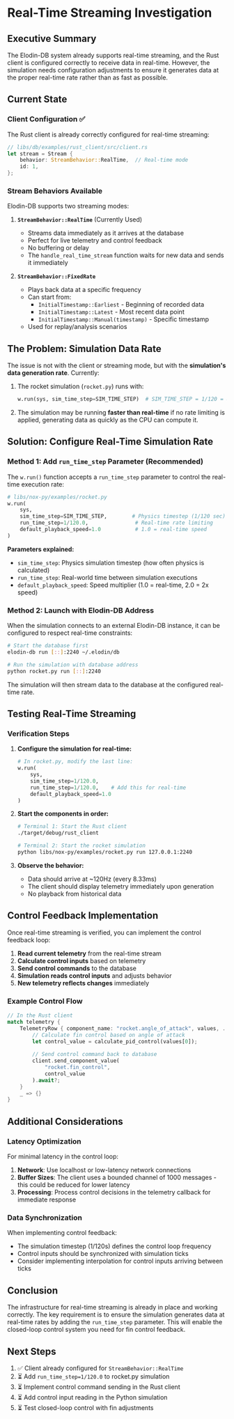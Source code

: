 # Real-Time Streaming Investigation

## Executive Summary

The Elodin-DB system already supports real-time streaming, and the Rust client is configured correctly to receive data in real-time. However, the simulation needs configuration adjustments to ensure it generates data at the proper real-time rate rather than as fast as possible.

## Current State

### Client Configuration ✅ 
The Rust client is already correctly configured for real-time streaming:

```rust
// libs/db/examples/rust_client/src/client.rs
let stream = Stream {
    behavior: StreamBehavior::RealTime,  // Real-time mode
    id: 1,
};
```

### Stream Behaviors Available

Elodin-DB supports two streaming modes:

1. **`StreamBehavior::RealTime`** (Currently Used)
   - Streams data immediately as it arrives at the database
   - Perfect for live telemetry and control feedback
   - No buffering or delay
   - The `handle_real_time_stream` function waits for new data and sends it immediately

2. **`StreamBehavior::FixedRate`**
   - Plays back data at a specific frequency
   - Can start from:
     - `InitialTimestamp::Earliest` - Beginning of recorded data
     - `InitialTimestamp::Latest` - Most recent data point
     - `InitialTimestamp::Manual(timestamp)` - Specific timestamp
   - Used for replay/analysis scenarios

## The Problem: Simulation Data Rate

The issue is not with the client or streaming mode, but with the **simulation's data generation rate**. Currently:

1. The rocket simulation (`rocket.py`) runs with:
   ```python
   w.run(sys, sim_time_step=SIM_TIME_STEP)  # SIM_TIME_STEP = 1/120 = 8.33ms
   ```

2. The simulation may be running **faster than real-time** if no rate limiting is applied, generating data as quickly as the CPU can compute it.

## Solution: Configure Real-Time Simulation Rate

### Method 1: Add `run_time_step` Parameter (Recommended)

The `w.run()` function accepts a `run_time_step` parameter to control the real-time execution rate:

```python
# libs/nox-py/examples/rocket.py
w.run(
    sys, 
    sim_time_step=SIM_TIME_STEP,        # Physics timestep (1/120 sec)
    run_time_step=1/120.0,               # Real-time rate limiting
    default_playback_speed=1.0           # 1.0 = real-time speed
)
```

**Parameters explained:**
- `sim_time_step`: Physics simulation timestep (how often physics is calculated)
- `run_time_step`: Real-world time between simulation executions
- `default_playback_speed`: Speed multiplier (1.0 = real-time, 2.0 = 2x speed)

### Method 2: Launch with Elodin-DB Address

When the simulation connects to an external Elodin-DB instance, it can be configured to respect real-time constraints:

```bash
# Start the database first
elodin-db run [::]:2240 ~/.elodin/db

# Run the simulation with database address
python rocket.py run [::]:2240
```

The simulation will then stream data to the database at the configured real-time rate.

## Testing Real-Time Streaming

### Verification Steps

1. **Configure the simulation for real-time:**
   ```python
   # In rocket.py, modify the last line:
   w.run(
       sys, 
       sim_time_step=1/120.0,
       run_time_step=1/120.0,    # Add this for real-time
       default_playback_speed=1.0
   )
   ```

2. **Start the components in order:**
   ```bash
   # Terminal 1: Start the Rust client
   ./target/debug/rust_client
   
   # Terminal 2: Start the rocket simulation
   python libs/nox-py/examples/rocket.py run 127.0.0.1:2240
   ```

3. **Observe the behavior:**
   - Data should arrive at ~120Hz (every 8.33ms)
   - The client should display telemetry immediately upon generation
   - No playback from historical data

## Control Feedback Implementation

Once real-time streaming is verified, you can implement the control feedback loop:

1. **Read current telemetry** from the real-time stream
2. **Calculate control inputs** based on telemetry
3. **Send control commands** to the database
4. **Simulation reads control inputs** and adjusts behavior
5. **New telemetry reflects changes** immediately

### Example Control Flow

```rust
// In the Rust client
match telemetry {
    TelemetryRow { component_name: "rocket.angle_of_attack", values, .. } => {
        // Calculate fin control based on angle of attack
        let control_value = calculate_pid_control(values[0]);
        
        // Send control command back to database
        client.send_component_value(
            "rocket.fin_control",
            control_value
        ).await?;
    }
    _ => {}
}
```

## Additional Considerations

### Latency Optimization

For minimal latency in the control loop:

1. **Network**: Use localhost or low-latency network connections
2. **Buffer Sizes**: The client uses a bounded channel of 1000 messages - this could be reduced for lower latency
3. **Processing**: Process control decisions in the telemetry callback for immediate response

### Data Synchronization

When implementing control feedback:
- The simulation timestep (1/120s) defines the control loop frequency
- Control inputs should be synchronized with simulation ticks
- Consider implementing interpolation for control inputs arriving between ticks

## Conclusion

The infrastructure for real-time streaming is already in place and working correctly. The key requirement is to ensure the simulation generates data at real-time rates by adding the `run_time_step` parameter. This will enable the closed-loop control system you need for fin control feedback.

## Next Steps

1. ✅ Client already configured for `StreamBehavior::RealTime`
2. ⏳ Add `run_time_step=1/120.0` to rocket.py simulation
3. ⏳ Implement control command sending in the Rust client
4. ⏳ Add control input reading in the Python simulation
5. ⏳ Test closed-loop control with fin adjustments
